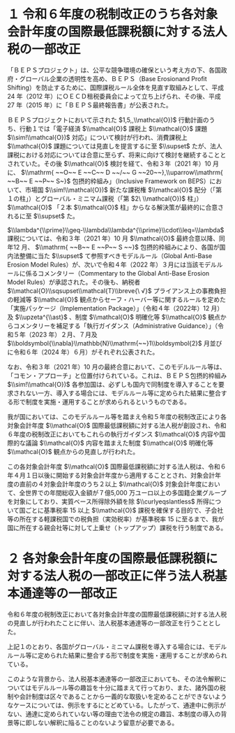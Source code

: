 # １ 令和６年度の税制改正のうち各対象会計年度の国際最低課税額に対する法人税の一部改正

「ＢＥＰＳプロジェクト」は、公平な競争環境の確保という考え方の下、各国政府・グローバル企業の透明性を高め、ＢＥＰＳ（Base Erosionand Profit Shifting）を防止するために、国際課税ルール全体を見直す取組みとして、平成24 年（2012 年）にＯＥＣＤ租税委員会によって立ち上げられ、その後、平成27 年（2015 年）に「ＢＥＰＳ最終報告書」が公表された。

ＢＥＰＳプロジェクトにおいて示された $1,5,,\\mathcal{O})$ 行動計画のうち、行動１では「電子経済 $\\mathcal{O}$ 課税上 $\\mathcal{O}$ 課題 $\\sim!\\mathcal{O})$ 対応」について検討が行われ、消費課税上 $\\mathcal{O}$ 課題については見直しを提言するに至 $\\supset$ たが、法人課税における対応については合意に至らず、将来に向けて検討を継続することとされていた。その後 $\\mathcal{O}$ 検討を経て、令和３年（2021 年）10 月に、 $\\mathrm{ ~~O~~ E ~~C~~ D ~~/~~ G ~~20~~},\\uparrow\\mathrm{ ~~B~~ E ~~P~~ S~}$ 包摂的枠組み」（Inclusive Framework on BEPS）において、市場国 $\\sim!\\mathcal{O})$ 新たな課税権 $\\mathcal{O}$ 配分（「第１の柱」）とグローバル・ミニマム課税（「第 $2\ \\mathcal{O})$ 柱」） $\\mathcal{O}$ 「２本 $\\mathcal{O}$ 柱」からなる解決策が最終的に合意されるに至 $\\supset$ た。

$\\lambda^{\\prime}\\geq-\\lambda\\lambda^{\\prime}\\cdot\\leq=\\lambda$ 課税については、令和３年（2021 年）10 月 $\\mathcal{O}$ 最終合意以降、同年12 月、 $\\mathrm{ ~~B~~ E ~~P~~ S ~~}$ 包摂的枠組みにより、各国が国内法整備に当た $\\supset$ て参照すべきモデルルール（Global Anti-Base Erosion Model Rules）が、次いで令和４年（2022 年）３月には当該モデルルールに係るコメンタリー（Commentary to the Global Anti-Base Erosion Model Rules）が承認された。その後も、納税者 $\\mathcal{O}\\sqsupset\\mathcal{T}\\breve{\ √}$ プライアンス上の事務負担の軽減等 $\\mathcal{O}$ 観点からセーフ・ハーバー等に関するルールを定めた「実施パッケージ（Implementation Package）」（令和４年（2022年）12 月）及 $\\upzeta^{\\ast}$ 、制度 $\\mathcal{O}$ 明確化等 $\\mathcal{O}$ 観点からコメンタリーを補足する「執行ガイダンス（Administrative Guidance）」（令和５年（2023 年）２月、７月及 $\\boldsymbol{\\nabla}\\mathbb{N}\\mathrm{~~}1\\boldsymbol{2}$ 月並びに令和６年（2024 年）６月）がそれぞれ公表された。

なお、令和３年（2021 年）10 月の最終合意において、このモデルルール等は、「コモン・アプローチ」と位置付けられている。これは、ＢＥＰＳ包摂的枠組み $\\sim!\\mathcal{O})$ 各参加国は、必ずしも国内で同制度を導入することを要求されない一方、導入する場合には、モデルルール等に定められた結果に整合する形で制度を実施・運用することが求められるというものである。

我が国においては、このモデルルール等を踏まえ令和５年度の税制改正により各対象会計年度 $\\mathcal{O}$ 国際最低課税額に対する法人税が創設され、令和６年度の税制改正においてもこれらの執行ガイダンス $\\mathcal{O}$ 内容や国際的な議論 $\\mathcal{O}$ 内容を踏まえた制度 $\\mathcal{O}$ 明確化等 $\\mathcal{O}$ 観点からの見直しが行われた。

この各対象会計年度 $\\mathcal{O}$ 国際最低課税額に対する法人税は、令和６年４月１日以後に開始する対象会計年度から適用することとされ、対象会計年度の直前の４対象会計年度のうち２以上 $\\mathcal{O}$ 対象会計年度において、全世界での年間総収入金額が７億5,000 万ユーロ以上の多国籍企業グループを対象にしており、実質ベース所得除外額を除 $\\curlyeqslantless$ 所得について国ごとに基準税率 $15%$ 以上 $\\mathcal{O}$ 課税を確保する目的で、子会社等の所在する軽課税国での税負担（実効税率）が基準税率 $15%$ に至るまで、我が国に所在する親会社等に対して上乗せ（トップアップ）課税を行う制度である。

# ２ 各対象会計年度の国際最低課税額に対する法人税の一部改正に伴う法人税基本通達等の一部改正

令和６年度の税制改正において各対象会計年度の国際最低課税額に対する法人税の見直しが行われたことに伴い、法人税基本通達等の一部改正を行うこととした。

上記１のとおり、各国がグローバル・ミニマム課税を導入する場合には、モデルルール等に定められた結果に整合する形で制度を実施・運用することが求められている。

このような背景から、法人税基本通達等の一部改正においても、その法令解釈についてはモデルルール等の趣旨を十分に踏まえて行っており、また、諸外国の税制や会計制度は区々であることから一義的な取扱いを定めることができないようなケースについては、例示をするにとどめている。したがって、通達中に例示がない、通達に定められていない等の理由で法令の規定の趣旨、本制度の導入の背景等に即しない解釈に陥ることのないよう留意が必要である。